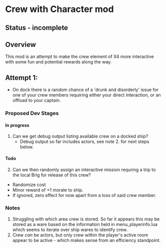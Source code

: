 # Crew with Character mod

## Status - incomplete

## Overview
This mod is an attempt to make the crew element of X4 more interactive with some fun and potential rewards along the way.

## Attempt 1:
* On dock there is a random chance of a 'drunk and disorderly' issue for one of your crew members requiring either your direct interaction, or an offload to your captain.

### Proposed Dev Stages
#### In progress
1. Can we get debug output listing available crew on a docked ship?
    * Debug output so far includes actors, see note 2. for next steps below.

#### Todo
2. Can we then randomly assign an interactive mission requring a trip to the local Brig for release of this crew?
  * Randomize cost
  * Minor reward of +1 morale to ship.
  * If ignored, zero effect for now apart from a loss of said crew member. 



### Notes
1. Struggling with which area crew is stored. So far it appears this may be stored as a ware based on the information held in menu_playerinfo.lua which seems to iterate over ship wares to identify crew.
2. Crew *can* be actors, but only crew within the player's active room appear to be active - which makes sense from an efficiency standpoint.


